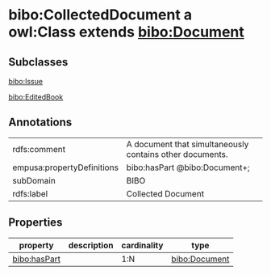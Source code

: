 # bibo:CollectedDocument a owl:Class extends [bibo:Document](/ontology/bibo/Document)

## Subclasses

[bibo:Issue](/ontology/bibo/Issue)

[bibo:EditedBook](/ontology/bibo/EditedBook)

## Annotations

|||
|-----|-----|
|rdfs:comment|A document that simultaneously contains other documents.|
|empusa:propertyDefinitions|bibo:hasPart @bibo:Document+;|
|subDomain|BIBO|
|rdfs:label|Collected Document|

## Properties

|property|description|cardinality|type|
|-----|-----|-----|-----|
|[bibo:hasPart](/ontology/bibo/hasPart)||1:N|[bibo:Document](/ontology/bibo/Document)|
